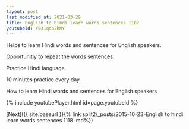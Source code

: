 ```yaml
---
layout: post
last_modified_at: 2021-03-29
title: English to hindi learn words sentences 1102 
youtubeId: Y031qda2hMY
---
```

 
 
Helps to learn Hindi words and sentences for English speakers.

Opportunitiy to repeat the words sentences. 

Practice Hindi language. 
 
10 minutes practice every day. 
 
How to learn Hindi words and sentences for English speakers 
 
{% include youtubePlayer.html id=page.youtubeId %}
 
 
[Next]({{ site.baseurl }}{% link  split2/_posts/2015-10-23-English to hindi learn words sentences 1118 .md%})
 
